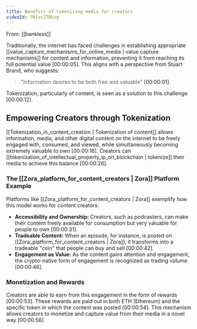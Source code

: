 ```yaml
---
title: Benefits of tokenizing media for creators
videoId: 7RfurZTBbzg
---
```


From: [[bankless]] <br/> 

Traditionally, the internet has faced challenges in establishing appropriate [[value_capture_mechanisms_for_online_media | value capture mechanisms]] for content and information, preventing it from reaching its full potential value <a class="yt-timestamp" data-t="00:00:05">[00:00:05]</a>. This aligns with a perspective from Stuart Brand, who suggests:
> "Information desires to be both free and valuable" <a class="yt-timestamp" data-t="00:00:01">[00:00:01]</a>.

Tokenization, particularly of content, is seen as a solution to this challenge <a class="yt-timestamp" data-t="00:00:12">[00:00:12]</a>.

## Empowering Creators through Tokenization

[[Tokenization_in_content_creation | Tokenization of content]] allows information, media, and other digital content on the internet to be freely engaged with, consumed, and viewed, while simultaneously becoming extremely valuable to own <a class="yt-timestamp" data-t="00:00:16">[00:00:16]</a>. Creators can [[tokenization_of_intellectual_property_ip_on_blockchain | tokenize]] their media to achieve this balance <a class="yt-timestamp" data-t="00:00:26">[00:00:26]</a>.

### The [[Zora_platform_for_content_creators | Zora]] Platform Example

Platforms like [[Zora_platform_for_content_creators | Zora]] exemplify how this model works for content creators:
*   **Accessibility and Ownership:** Creators, such as podcasters, can make their content freely available for consumption but very valuable for people to own <a class="yt-timestamp" data-t="00:00:31">[00:00:31]</a>.
*   **Tradeable Content:** When an episode, for instance, is posted on [[Zora_platform_for_content_creators | Zora]], it transforms into a tradeable "coin" that people can buy and sell <a class="yt-timestamp" data-t="00:00:42">[00:00:42]</a>.
*   **Engagement as Value:** As the content gains attention and engagement, the crypto-native form of engagement is recognized as trading volume <a class="yt-timestamp" data-t="00:00:46">[00:00:46]</a>.

### Monetization and Rewards

Creators are able to earn from this engagement in the form of rewards <a class="yt-timestamp" data-t="00:00:53">[00:00:53]</a>. These rewards are paid out in both ETH (Ethereum) and the specific token in which the content was posted <a class="yt-timestamp" data-t="00:00:54">[00:00:54]</a>. This mechanism allows creators to monetize and capture value from their media in a novel way <a class="yt-timestamp" data-t="00:00:58">[00:00:58]</a>.